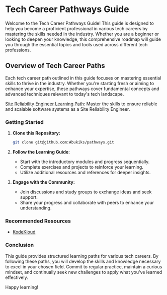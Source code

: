 # Tech Career Pathways Guide

Welcome to the Tech Career Pathways Guide! This guide is designed to help you become a proficient professional in various tech careers by mastering the skills needed in the industry. Whether you are a beginner or looking to deepen your knowledge, this comprehensive roadmap will guide you through the essential topics and tools used across different tech professions.

## Overview of Tech Career Paths

Each tech career path outlined in this guide focuses on mastering essential skills to thrive in the industry. Whether you're starting fresh or aiming to enhance your expertise, these pathways cover fundamental concepts and advanced techniques relevant to today's tech landscape.

[Site Reliability Engineer Learning Path](https://github.com/Abukiks/pathways/tree/master/site-reliability-engineer): Master the skills to ensure reliable and scalable software systems as a Site Reliability Engineer.

### Getting Started

1. **Clone this Repository:**
   ```bash
   git clone git@github.com:Abukiks/pathways.git
   ```

2. **Follow the Learning Guide:**
   - Start with the introductory modules and progress sequentially.
   - Complete exercises and projects to reinforce your learning.
   - Utilize additional resources and references for deeper insights.

3. **Engage with the Community:**
   - Join discussions and study groups to exchange ideas and seek support.
   - Share your progress and collaborate with peers to enhance your understanding.

### Recommended Resources
- [KodeKloud](https://kodekloud.com/learning-paths/)

### Conclusion
This guide provides structured learning paths for various tech careers. By following these paths, you will develop the skills and knowledge necessary to excel in your chosen field. Commit to regular practice, maintain a curious mindset, and continually seek new challenges to apply what you've learned effectively.

Happy learning!